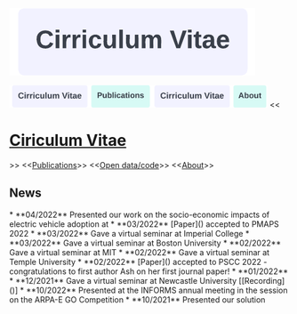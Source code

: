 [![CV](/images/cv_button.png)
](https://example.com)

<a href="https://example.com"><img src="/images/cv_button.png" alt="drawing" height="40"/></a><a href="https://example.com"><img src="/images/pub_button.png" alt="drawing" height="40"/></a><a href="https://example.com"><img src="/images/cv_button.png" alt="drawing" height="40"/></a><a href="https://example.com"><img src="/images/about_button.png" alt="drawing" height="40"/></a>
<<[<h1>Ciriculum Vitae</h1>]()>>  <<[Publications]()>>  <<[Open data/code]()>>  <<[About]()>>

<h2>News</h2>
* **04/2022** Presented our work on the socio-economic impacts of electric vehicle adoption at 
* **03/2022** [Paper]() accepted to PMAPS 2022
* **03/2022** Gave a virtual seminar at Imperial College
* **03/2022** Gave a virtual seminar at Boston University
* **02/2022** Gave a virtual seminar at MIT
* **02/2022** Gave a virtual seminar at Temple University
* **02/2022** [Paper]() accepted to PSCC 2022 - congratulations to first author Ash on her first journal paper!
* **01/2022**
* **12/2021** Gave a virtual seminar at Newcastle University [[Recording]()]
* **10/2022** Presented at the INFORMS annual meeting in the session on the ARPA-E GO Competition
* **10/2021** Presented our solution 
